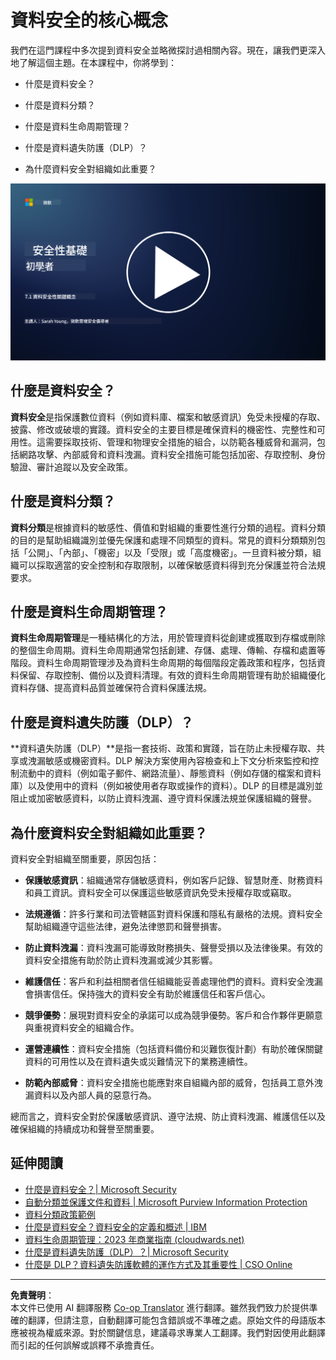 <!--
CO_OP_TRANSLATOR_METADATA:
{
  "original_hash": "9703868f41dcddd5a98dea9ea6fcd94d",
  "translation_date": "2025-09-03T23:54:49+00:00",
  "source_file": "7.1 Data security key concepts.md",
  "language_code": "mo"
}
-->
# 資料安全的核心概念

我們在這門課程中多次提到資料安全並略微探討過相關內容。現在，讓我們更深入地了解這個主題。在本課程中，你將學到：

- 什麼是資料安全？

- 什麼是資料分類？

- 什麼是資料生命周期管理？

- 什麼是資料遺失防護（DLP）？

- 為什麼資料安全對組織如此重要？

[![觀看影片](../../translated_images/7-1_placeholder.bcb1e7fdcef8c20be3172dc8b3b11f417cad164e7481b76f8a3bca4f853e1016.mo.png)](https://learn-video.azurefd.net/vod/player?id=ace39247-1690-45fb-8f99-985abcb8e423)

## 什麼是資料安全？

**資料安全**是指保護數位資料（例如資料庫、檔案和敏感資訊）免受未授權的存取、披露、修改或破壞的實踐。資料安全的主要目標是確保資料的機密性、完整性和可用性。這需要採取技術、管理和物理安全措施的組合，以防範各種威脅和漏洞，包括網路攻擊、內部威脅和資料洩漏。資料安全措施可能包括加密、存取控制、身份驗證、審計追蹤以及安全政策。

## 什麼是資料分類？

**資料分類**是根據資料的敏感性、價值和對組織的重要性進行分類的過程。資料分類的目的是幫助組織識別並優先保護和處理不同類型的資料。常見的資料分類類別包括「公開」、「內部」、「機密」以及「受限」或「高度機密」。一旦資料被分類，組織可以採取適當的安全控制和存取限制，以確保敏感資料得到充分保護並符合法規要求。

## 什麼是資料生命周期管理？

**資料生命周期管理**是一種結構化的方法，用於管理資料從創建或獲取到存檔或刪除的整個生命周期。資料生命周期通常包括創建、存儲、處理、傳輸、存檔和處置等階段。資料生命周期管理涉及為資料生命周期的每個階段定義政策和程序，包括資料保留、存取控制、備份以及資料清理。有效的資料生命周期管理有助於組織優化資料存儲、提高資料品質並確保符合資料保護法規。

## 什麼是資料遺失防護（DLP）？

**資料遺失防護（DLP）**是指一套技術、政策和實踐，旨在防止未授權存取、共享或洩漏敏感或機密資料。DLP 解決方案使用內容檢查和上下文分析來監控和控制流動中的資料（例如電子郵件、網路流量）、靜態資料（例如存儲的檔案和資料庫）以及使用中的資料（例如被使用者存取或操作的資料）。DLP 的目標是識別並阻止或加密敏感資料，以防止資料洩漏、遵守資料保護法規並保護組織的聲譽。

## 為什麼資料安全對組織如此重要？

資料安全對組織至關重要，原因包括：

- **保護敏感資訊**：組織通常存儲敏感資料，例如客戶記錄、智慧財產、財務資料和員工資訊。資料安全可以保護這些敏感資訊免受未授權存取或竊取。

- **法規遵循**：許多行業和司法管轄區對資料保護和隱私有嚴格的法規。資料安全幫助組織遵守這些法律，避免法律懲罰和聲譽損害。

- **防止資料洩漏**：資料洩漏可能導致財務損失、聲譽受損以及法律後果。有效的資料安全措施有助於防止資料洩漏或減少其影響。

- **維護信任**：客戶和利益相關者信任組織能妥善處理他們的資料。資料安全洩漏會損害信任。保持強大的資料安全有助於維護信任和客戶信心。

- **競爭優勢**：展現對資料安全的承諾可以成為競爭優勢。客戶和合作夥伴更願意與重視資料安全的組織合作。

- **運營連續性**：資料安全措施（包括資料備份和災難恢復計劃）有助於確保關鍵資料的可用性以及在資料遺失或災難情況下的業務連續性。

- **防範內部威脅**：資料安全措施也能應對來自組織內部的威脅，包括員工意外洩漏資料以及內部人員的惡意行為。

總而言之，資料安全對於保護敏感資訊、遵守法規、防止資料洩漏、維護信任以及確保組織的持續成功和聲譽至關重要。

## 延伸閱讀

- [什麼是資料安全？| Microsoft Security](https://www.microsoft.com/en-au/security/business/security-101/what-is-data-security?WT.mc_id=academic-96948-sayoung)
- [自動分類並保護文件和資料 | Microsoft Purview Information Protection](https://youtu.be/v8LqmzBUaOo)
- [資料分類政策範例](https://www.cmu.edu/data/guidelines/data-classification.html)
- [什麼是資料安全？資料安全的定義和概述 | IBM](https://www.ibm.com/topics/data-security)
- [資料生命周期管理：2023 年商業指南 (cloudwards.net)](https://www.cloudwards.net/data-lifecycle-management/)
- [什麼是資料遺失防護（DLP）？| Microsoft Security](https://www.microsoft.com/security/business/security-101/what-is-data-loss-prevention-dlp?WT.mc_id=academic-96948-sayoung)
- [什麼是 DLP？資料遺失防護軟體的運作方式及其重要性 | CSO Online](https://www.csoonline.com/article/569559/what-is-dlp-how-data-loss-prevention-software-works-and-why-you-need-it.html)

---

**免責聲明**：  
本文件已使用 AI 翻譯服務 [Co-op Translator](https://github.com/Azure/co-op-translator) 進行翻譯。雖然我們致力於提供準確的翻譯，但請注意，自動翻譯可能包含錯誤或不準確之處。原始文件的母語版本應被視為權威來源。對於關鍵信息，建議尋求專業人工翻譯。我們對因使用此翻譯而引起的任何誤解或誤釋不承擔責任。